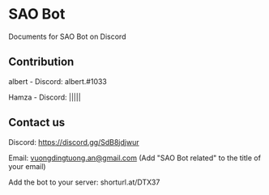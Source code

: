 # SAO Bot
Documents for SAO Bot on Discord

## Contribution
albert - Discord: albert.#1033

Hamza - Discord: |||||

## Contact us

Discord: https://discord.gg/SdB8jdjwur

Email: vuongdingtuong.an@gmail.com (Add "SAO Bot related" to the title of your email)

Add the bot to your server: shorturl.at/DTX37

